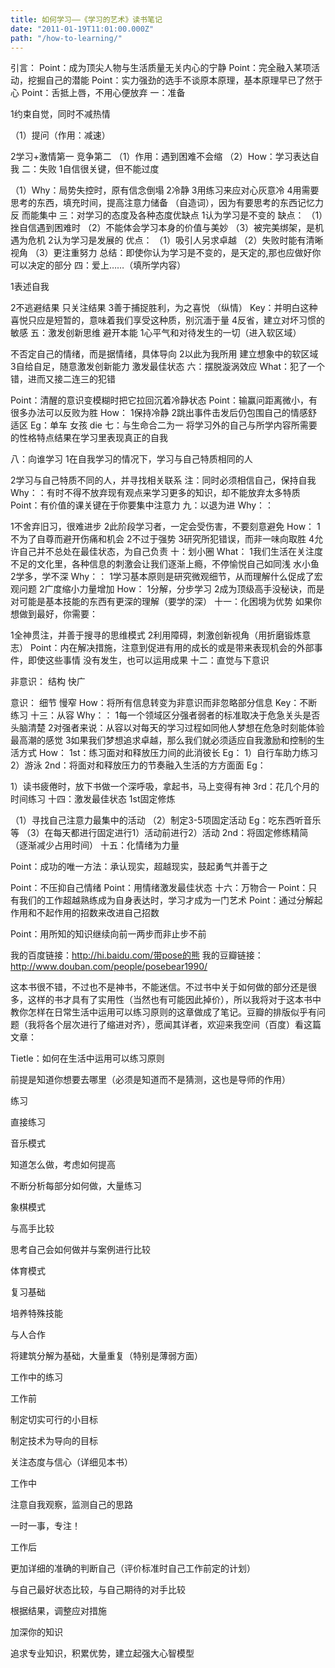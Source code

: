 ```yaml
---
title: 如何学习——《学习的艺术》读书笔记
date: "2011-01-19T11:01:00.000Z"
path: "/how-to-learning/"
---
```


引言：
Point：成为顶尖人物与生活质量无关内心的宁静
Point：完全融入某项活动，挖掘自己的潜能
Point：实力强劲的选手不谈原本原理，基本原理早已了然于心
Point：舌抵上唇，不用心便放弃
一：准备

1约束自觉，同时不减热情

（1）提问（作用：减速）

2学习+激情第一 竞争第二
（1）作用：遇到困难不会缩
（2）How：学习表达自我
二：失败
1自信很关键，但不能过度

（1）Why：局势失控时，原有信念倒塌
2冷静
3用练习来应对心灰意冷
4用需要思考的东西，填充时间，提高注意力储备 （自造词），因为有要思考的东西记忆力反
而能集中
三：对学习的态度及各种态度优缺点
1认为学习是不变的
缺点：
（1）挫自信遇到困难时
（2）不能体会学习本身的价值与美妙
（3）被完美绑架，是机遇为危机
2认为学习是发展的
优点：
（1）吸引人另求卓越
（2）失败时能有清晰视角
（3）更注重努力
总结：即使你认为学习是不变的，是天定的,那也应做好你可以决定的部分
四：爱上……（填所学内容）

1表述自我

2不逃避结果 只关注结果
3善于捕捉胜利，为之喜悦 （纵情）
Key：并明白这种喜悦只应是短暂的，意味着我们享受这种质，别沉湎于量
4反省，建立对坏习惯的敏感
五：激发创新思维 避开本能
1心平气和对待发生的一切（进入软区域）

不否定自己的情绪，而是据情绪，具体导向
2以此为我所用
建立想象中的软区域
3自给自足，随意激发创新能力
激发最佳状态
六：摆脱漩涡效应
What：犯了一个错，进而又接二连三的犯错

Point：清醒的意识变模糊时把它拉回沉着冷静状态
Point：输赢问距离微小，有很多办法可以反败为胜
How：
1保持冷静
2跳出事件击发后仍包围自己的情感舒适区
Eg：单车 女孩 die
七：与生命合二为一
将学习外的自己与所学内容所需要的性格特点结果在学习里表现真正的自我

八：向谁学习
1在自我学习的情况下，学习与自己特质相同的人

2学习与自己特质不同的人，并寻找相关联系 注：同时必须相信自己，保持自我
Why：：有时不得不放弃现有观点来学习更多的知识，却不能放弃太多特质
Point：有价值的课关键在于你要集中注意力
九：以退为进
Why：：

1不舍弃旧习，很难进步
2此阶段学习者，一定会受伤害，不要刻意避免
How：
1不为了自尊而避开伤痛和机会
2不过于强势
3研究所犯错误，而非一味向取胜
4允许自己并不总处在最佳状态，为自己负责
十：划小圈
What：
1我们生活在关注度不足的文化里，各种信息的刺激会让我们逐渐上瘾，不停愉悦自己如同浅
水小鱼
2学多，学不深
Why：：
1学习基本原则是研究微观细节，从而理解什么促成了宏观问题
2广度缩小力量增加
How：
1分解，分步学习
2成为顶级高手没秘诀，而是对可能是基本技能的东西有更深的理解（要学的深）
十一：化困境为优势
如果你想做到最好，你需要：

1全神贯注，并善于搜寻的思维模式
2利用障碍，刺激创新视角（用折磨锻炼意志）
Point：内在解决措施，注意到促进有用的成长的或是带来表现机会的外部事件，即使这些事情
没有发生，也可以运用成果
十二：直觉与下意识

非意识： 结构 快广

意识： 细节 慢窄
How：将所有信息转变为非意识而非忽略部分信息
Key：不断练习
十三：从容
Why：：
1每一个领域区分强者弱者的标准取决于危急关头是否头脑清楚
2对强者来说：从容以对每天的学习过程如同他人梦想在危急时刻能体验最高潮的感觉
3如果我们梦想追求卓越，那么我们就必须适应自我激励和控制的生活方式
How：
1st：练习面对和释放压力间的此消彼长
Eg：
1）自行车助力练习
2）游泳
2nd：将面对和释放压力的节奏融入生活的方方面面
Eg：

1）读书疲倦时，放下书做一个深呼吸，拿起书，马上变得有神
3rd：花几个月的时间练习
十四：激发最佳状态
1st固定修炼

（1）寻找自己注意力最集中的活动
（2）制定3-5项固定活动
Eg：吃东西听音乐等
（3）在每天都进行固定进行1）活动前进行2）活动
2nd：将固定修练精简（逐渐减少占用时间）
十五：化情绪为力量

Point：成功的唯一方法：承认现实，超越现实，鼓起勇气并善于之

Point：不压抑自己情绪
Point：用情绪激发最佳状态
十六：万物合一
Point：只有我们的工作超越熟练成为自身表达时，学习才成为一门艺术
Point：通过分解起作用和不起作用的招数来改进自己招数

Point：用所知的知识继续向前一两步而非止步不前

我的百度链接：http://hi.baidu.com/带pose的熊 我的豆瓣链接：http://www.douban.com/people/posebear1990/

这本书很不错，不过也不是神书，不能迷信。不过书中关于如何做的部分还是很多，这样的书才具有了实用性（当然也有可能因此掉价），所以我将对于这本书中教你怎样在日常生活中运用可以练习原则的这章做成了笔记。豆瓣的排版似乎有问题（我将各个层次进行了缩进对齐），愿闻其详者，欢迎来我空间（百度）看这篇文章：

Tietle：如何在生活中运用可以练习原则

前提是知道你想要去哪里（必须是知道而不是猜测，这也是导师的作用）

练习

直接练习

音乐模式

知道怎么做，考虑如何提高

不断分析每部分如何做，大量练习

象棋模式

与高手比较

思考自己会如何做并与案例进行比较

体育模式

复习基础

培养特殊技能

与人合作

将建筑分解为基础，大量重复（特别是薄弱方面）

工作中的练习

工作前

制定切实可行的小目标

制定技术为导向的目标

关注态度与信心（详细见本书）

工作中

注意自我观察，监测自己的思路

一时一事，专注！

工作后

更加详细的准确的判断自己（评价标准时自己工作前定的计划）

与自己最好状态比较，与自己期待的对手比较

根据结果，调整应对措施

加深你的知识

追求专业知识，积累优势，建立起强大心智模型